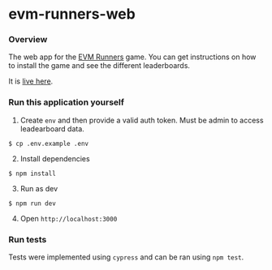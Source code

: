 # evm-runners-web

### Overview

The web app for the [EVM Runners](https://github.com/ethernautdao/evm-runners-cli) game.
You can get instructions on how to install the game and see the different leaderboards.

It is [live here](https://evmr.sh).

### Run this application yourself

1. Create `env` and then provide a valid auth token. Must be admin to access leadearboard data.

```
$ cp .env.example .env
```

2. Install dependencies

```
$ npm install
```

3. Run as dev

```
$ npm run dev
```

4. Open `http://localhost:3000`

### Run tests

Tests were implemented using `cypress` and can be ran using `npm test`.
